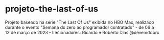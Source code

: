 # projeto-the-last-of-us
Projeto baseado na série "The Last Of Us" exibida no HBO Max, realizado durante o evento "Semana do zero ao programador contratado" - de 06 a 12 de março de 2023 - Lecionadores: Ricardo e Roberto Dias @devemdobro
